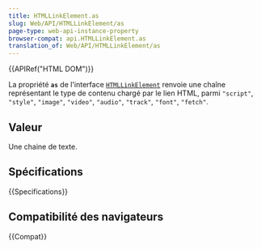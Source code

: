 ```yaml
---
title: HTMLLinkElement.as
slug: Web/API/HTMLLinkElement/as
page-type: web-api-instance-property
browser-compat: api.HTMLLinkElement.as
translation_of: Web/API/HTMLLinkElement/as
---
```

{{APIRef("HTML DOM")}}

La propriété **`as`** de l'interface [`HTMLLinkElement`](/fr/docs/Web/API/HTMLLinkElement) renvoie une chaîne représentant le type de contenu chargé par le lien HTML, parmi `"script"`, `"style"`, `"image"`, `"video"`, `"audio"`, `"track"`, `"font"`, `"fetch"`.

## Valeur

Une chaine de texte.

## Spécifications

{{Specifications}}

## Compatibilité des navigateurs

{{Compat}}
